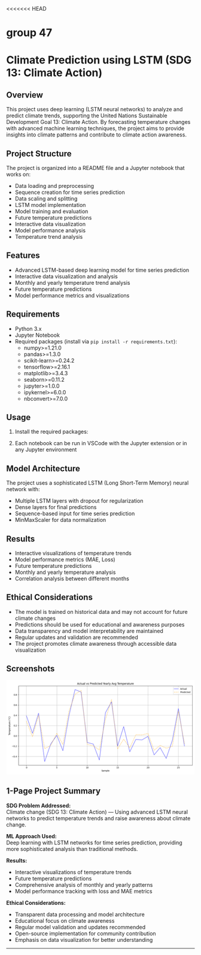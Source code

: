 <<<<<<< HEAD

# group 47


# Climate Prediction using LSTM (SDG 13: Climate Action)



## Overview
This project uses deep learning (LSTM neural networks) to analyze and predict climate trends, supporting the United Nations Sustainable Development Goal 13: Climate Action. By forecasting temperature changes with advanced machine learning techniques, the project aims to provide insights into climate patterns and contribute to climate action awareness.

## Project Structure
The project is organized into a README file and a Jupyter notebook that works on:
   - Data loading and preprocessing
   - Sequence creation for time series prediction
   - Data scaling and splitting
   - LSTM model implementation
   - Model training and evaluation
   - Future temperature predictions
   - Interactive data visualization
   - Model performance analysis
   - Temperature trend analysis

## Features
- Advanced LSTM-based deep learning model for time series prediction
- Interactive data visualization and analysis
- Monthly and yearly temperature trend analysis
- Future temperature predictions
- Model performance metrics and visualizations

## Requirements
- Python 3.x
- Jupyter Notebook
- Required packages (install via `pip install -r requirements.txt`):
  - numpy>=1.21.0
  - pandas>=1.3.0
  - scikit-learn>=0.24.2
  - tensorflow>=2.16.1
  - matplotlib>=3.4.3
  - seaborn>=0.11.2
  - jupyter>=1.0.0
  - ipykernel>=6.0.0
  - nbconvert>=7.0.0

## Usage
1. Install the required packages:


3. Each notebook can be run in VSCode with the Jupyter extension or in any Jupyter environment

## Model Architecture
The project uses a sophisticated LSTM (Long Short-Term Memory) neural network with:
- Multiple LSTM layers with dropout for regularization
- Dense layers for final predictions
- Sequence-based input for time series prediction
- MinMaxScaler for data normalization

## Results
- Interactive visualizations of temperature trends
- Model performance metrics (MAE, Loss)
- Future temperature predictions
- Monthly and yearly temperature analysis
- Correlation analysis between different months

## Ethical Considerations
- The model is trained on historical data and may not account for future climate changes
- Predictions should be used for educational and awareness purposes
- Data transparency and model interpretability are maintained
- Regular updates and validation are recommended
- The project promotes climate awareness through accessible data visualization

## Screenshots
![Prediction Plot](prediction_plot.png)

## 1-Page Project Summary

**SDG Problem Addressed:**  
Climate change (SDG 13: Climate Action) — Using advanced LSTM neural networks to predict temperature trends and raise awareness about climate change.

**ML Approach Used:**  
Deep learning with LSTM networks for time series prediction, providing more sophisticated analysis than traditional methods.

**Results:**  
- Interactive visualizations of temperature trends
- Future temperature predictions
- Comprehensive analysis of monthly and yearly patterns
- Model performance tracking with loss and MAE metrics

**Ethical Considerations:**  
- Transparent data processing and model architecture
- Educational focus on climate awareness
- Regular model validation and updates recommended
- Open-source implementation for community contribution
- Emphasis on data visualization for better understanding

---

